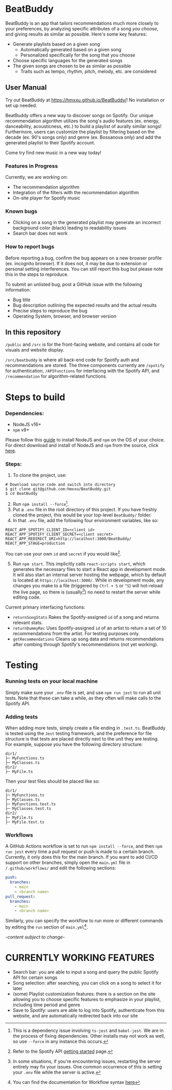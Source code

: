 # BeatBuddy
BeatBuddy is an app that tailors recommendations much more closely to your preferences, by analyzing specific attributes of a song *you choose*, and giving results as similar as possible. Here's some key features:
* Generate playlists based on a given song
	* Automatically generated based on a given song
	* Personalized specifically for the song that you choose
* Choose specific languages for the generated songs
* The given songs are chosen to be as similar as possible
	* Traits such as tempo, rhythm, pitch, melody, etc. are considered

## User Manual

Try out BeatBuddy at https://hmxxu.github.io/BeatBuddy/! No installation or set up needed.

BeatBuddy offers a new way to discover songs on Spotify. Our unique recommendation algorithm utilizes the song's audio features (ex. energy, danceability, acousticness, etc.) to build a playlist of aurally similar songs! Furthermore, users can customize the playlist by filtering based on the decade (ex. 90's songs only) and genre (ex. Bossanova only) and add the generated playlist to their Spotify account. 

Come try find new music in a new way today!

### Features in Progress

Currently, we are working on: 
 * The recommendation algorithm
 * Integration of the filters with the recommendation algorithm
 * On-site player for Spotify music 

### Known bugs
 * Clicking on a song in the generated playlist may generate an incorrect background color (black) leading to readability issues
 * Search bar does not work

### How to report bugs
Before reporting a bug, confirm the bug appears on a new browser profile (ex. incognito browser). If it does not, it may be due to extension or personal setting interferences. You can still report this bug but please note this in the steps to reproduce. 

To submit an unlisted bug, post a GitHub issue with the following information: 
 * Bug title
 * Bug description outlining the expected results and the actual results
 * Precise steps to reproduce the bug
 * Operating System, browser, and browser version

## In this repository
`/public` and `/src` is for the front-facing website, and contains all code for visuals and website display.

`/src/beatbuddy` is where all back-end code for Spotify auth and recommendations are stored. The three components currently are `/spotify` for authentication, `/APIFunctions` for interfacing with the Spotify API, and `/recommendation` for algorithm-related functions.

# Steps to build
### Dependencies: 
- NodeJS v16+
- `npm` v9+

Please follow this [guide](https://docs.npmjs.com/downloading-and-installing-node-js-and-npm) to install NodeJS and `npm` on the OS of your choice. For direct download and install of NodeJS and `npm` from the source, click [here](https://nodejs.org/en/download).

### Steps:
1. To clone the project, use: 
  ```shell
  # Download source code and switch into directory
  $ git clone git@github.com:hmxxu/BeatBuddy.git
  $ cd BeatBuddy
  ```
2. Run `npm install --force`[^1].
3. Put a `.env` file in the root directory of this project. If you have freshly cloned the project, this would be your top-level `BeatBuddy/` folder.
4. In that `.env` file, add the following four environment variables, like so:
  ```.env
  REACT_APP_SPOTIFY_CLIENT_ID=<client id>
  REACT_APP_SPOTIFY_CLIENT_SECRET=<client secret>
  REACT_APP_REDIRECT_URI=http://localhost:3000/BeatBuddy/
  REACT_APP_STAGE=production
  ```
You can use your own `id` and `secret` if you would like[^2].

5. Run `npm start`. This implicitly calls `react-scripts start`, which generates the necessary files to start a React app in development mode. It will also start an internal server hosting the webpage, which by default is located at `https://localhost:3000/`. While in development mode, any changes you make to a file (triggered by `Ctrl + S` or `^S`) will hot-reload the live page, so there is (usually[^3]) no need to restart the server while editing code.

Current primary interfacing functions:
* `returnSongStats` Rakes the Spotify-assigned `id` of a song and returns relevant stats.
* `returnDummyRec` Uses Spotify-assigned `id` of an artist to return a set of 10 recommendations from the artist. For testing purposes only.
* `getRecommendations` Cleans up song data and returns recommendations after combing through Spotify's recommendations (not yet working).

# Testing
### Running tests on your local machine
Simply make sure your `.env` file is set, and use `npm run jest` to run all unit tests. Note that these can take a while, as they often will make calls to the Spotify API.


### Adding tests
When adding more tests, simply create a file ending in `.test.ts`. BeatBuddy is tested using the `Jest` testing framework, and the preference for file structure is that tests are placed directly next to the unit they are testing. For example, suppose you have the following directory structure:
```
dir1/
├─ MyFunctions.ts
├─ MyClasses.ts
dir2/
├─ MyFile.ts
```
Then your test files should be placed like so:
```
dir1/
├─ MyFunctions.ts
├─ MyClasses.ts
├─ MyFunctions.test.ts
├─ MyClasses.test.ts
dir2/
├─ MyFile.ts
├─ MyFile.test.ts
```

### Workflows
A GitHub Actions workflow is set to run `npm install --force`, and then `npm run jest` every time a pull request or push is made to a certain branch. Currently, it only does this for the main branch. If you want to add CI/CD support on other branches, simply open the `main.yml` file in `/.github/workflows/` and edit the following sections:
  ```yml
  push:
    branches:
      - main
      - <branch name>
  pull_request:
    branches: 
      - main
      - <branch name>
  ```
Similarly, you can specify the workflow to run more or different commands by editing the `run` section of `main.yml`[^4].

*-content subject to change-*

# CURRENTLY WORKING FEATURES
* Search bar: you are able to input a song and query the public Spotify API for certain songs
* Song selection: after searching, you can click on a song to select it for later
* (some) Playlist customization features: there is a section on the site allowing you to choose specific features to emphasize in your playlist, including time period and genre
* Save to Spotify: users are able to log into Spotify, authenticate from this website, and are automatically redirected back into our site

[^1]: This is a dependency issue involving `ts-jest` and `babel-jest`. We are in the process of fixing dependencies. Other installs may not work as well, so use `--force` in any instance this occurs.
[^2]: Refer to the Spotify API [getting started](https://developer.spotify.com/documentation/web-api/tutorials/getting-started) page.
[^3]: In some situations, if you're encountering issues, restarting the server entirely may fix your issues. One common occurrence of this is setting your `.env` file while the server is active.
[^4]: You can find the documentation for Workflow syntax [here](https://docs.github.com/en/actions/using-workflows/workflow-syntax-for-github-actions)

